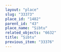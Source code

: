 ```yaml
---
layout: "place"
slug: "33373"
place_id: "1482"
parent_id: "43"
place_name: "Ṣibtu"
related_objects: "6632"
title: "Ṣibtu"
previous_item: "33376"
---
```

